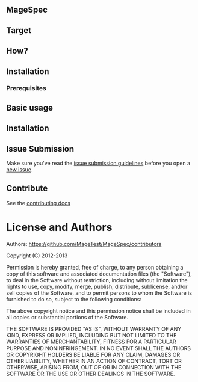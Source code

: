 ## MageSpec

## Target

## How?

## Installation

### Prerequisites

## Basic usage

## Installation

## Issue Submission

Make sure you've read the [issue submission guidelines](https://github.com/MageTest/BehatMage/blob/develop/contributing.md#issue-submission) before you open a [new issue](https://github.com/MageTest/BehatMage/blob/develop/issues/new).

## Contribute

See the [contributing docs](https://github.com/MageTest/BehatMage/blob/develop/contributing.md)

# License and Authors

Authors: <https://github.com/MageTest/MageSpec/contributors>

Copyright (C) 2012-2013

Permission is hereby granted, free of charge, to any person obtaining a copy of
this software and associated documentation files (the "Software"), to deal in
the Software without restriction, including without limitation the rights to
use, copy, modify, merge, publish, distribute, sublicense, and/or sell copies
of the Software, and to permit persons to whom the Software is furnished to do
so, subject to the following conditions:

The above copyright notice and this permission notice shall be included in all
copies or substantial portions of the Software.

THE SOFTWARE IS PROVIDED "AS IS", WITHOUT WARRANTY OF ANY KIND, EXPRESS OR
IMPLIED, INCLUDING BUT NOT LIMITED TO THE WARRANTIES OF MERCHANTABILITY,
FITNESS FOR A PARTICULAR PURPOSE AND NONINFRINGEMENT. IN NO EVENT SHALL THE
AUTHORS OR COPYRIGHT HOLDERS BE LIABLE FOR ANY CLAIM, DAMAGES OR OTHER
LIABILITY, WHETHER IN AN ACTION OF CONTRACT, TORT OR OTHERWISE, ARISING FROM,
OUT OF OR IN CONNECTION WITH THE SOFTWARE OR THE USE OR OTHER DEALINGS IN THE
SOFTWARE.